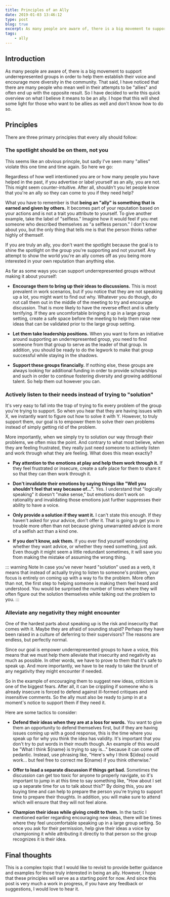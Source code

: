 ```yaml
---
title: Principles of an Ally
date: 2019-01-03 13:46:12
type: post
blog: true
excerpt: As many people are aware of, there is a big movement to support underrepresented groups in order to help them establish their voice and encourage more diversity in the community. That said, I have noticed that there are many people who mean well in their attempts to be "allies" and often end up with the opposite result.
tags:
    - ally
---
```


## Introduction

As many people are aware of, there is a big movement to support underrepresented groups in order to help them establish their voice and encourage more diversity in the community. That said, I have noticed that there are many people who mean well in their attempts to be "allies" and often end up with the opposite result. So I have decided to write this quick overview on what I believe it means to be an ally. I hope that this will shed some light for those who want to be allies as well and don't know how to do so.

## Principles

There are three primary principles that every ally should follow:

### The spotlight should be on them, not you

This seems like an obvious princple, but sadly I've seen many "allies" violate this one time and time again. So here we go:

Regardless of how well intentioned you are or how many people you have helped in the past, if you advertise or label yourself as an ally, you are not. This might seem counter-intuitive. After all, shouldn't you let people know that you're an ally so they can come to you if they need help? 

What you have to remember is that **being an "ally" is something that is earned and given by others.** It becomes part of your reputation based on your actions and is not a trait you attribute to yourself. To give another example, take the label of "selfless." Imagine how it would feel if you met someone who described themselves as "a selfless person." I don't know about you, but the only thing that tells me is that the person thinks rather highly of themself.

If you are truly an ally, you don't want the spotlight because the goal is to shine the spotlight on the group you're supporting and not yourself. Any attempt to show the world you're an ally comes off as you being more interested in your own reputation than anything else.

As far as some ways you can support underrepresented groups without making it about yourself:

- **Encourage them to bring up their ideas to discussions.** This is most prevalent in work scenarios, but if you notice that they are not speaking up a lot, you might want to find out why. Whatever you do though, do not call them out in the middle of the meeting to try and encourage discussion. That is more likely to have the reverse effect and is utterly terrifying. If they are uncomfortable bringing it up in a large group setting, create a safe space before the meeting to help them raise new ideas that can be validated prior to the large group setting.

- **Let them take leadership positions.** When you want to form an initiative around supporting an underrepresented group, you need to find someone from that group to serve as the leader of that group. In addition, you should be ready to do the legwork to make that group successful while staying in the shadows. 

- **Support these groups financially.** If nothing else, these groups are always looking for additional funding in order to provide scholarships and such in order to continue fostering diversity and growing additional talent. So help them out however you can.

### Actively listen to their needs instead of trying to "solution"

It's very easy to fall into the trap of trying to fix every problem of the group you're trying to support. So when you hear that they are having issues with X, we instantly want to figure out how to solve it with Y. However, to truly support them, our goal is to empower them to solve their own problems instead of simply getting rid of the problem.

More importantly, when we simply try to solution our way through their problems, we often miss the point. And contrary to what most believe, when they are feeling frustrated, they really just need someone to actively listen and work through what they are feeling. What does this mean exactly?

- **Pay attention to the emotions at play and help them work through it.** If they feel frustrated or insecure, create a safe place for them to share it so that they can then work through it.

- **Don't invalidate their emotions by saying things like "Well you shouldn't feel that way because of...".** Yes. I understand that "logically speaking" it doesn't "make sense," but emotions don't work on rationality and invalidating those emotions just further suppresses their ability to have a voice. 

- **Only provide a solution if they want it.** I can't state this enough. If they haven't asked for your advice, don't offer it. That is going to get you in trouble more often than not because giving unwarranted advice is more of a selfish act than a kind one.

- **If you don't know, ask them.** If you ever find yourself wondering whether they want advice, or whether they need something, just ask. Even though it might seem a little redundant sometimes, it will save you from making the mistake of assuming the wrong thing.

::: warning Note
In case you've never heard "solution" used as a verb, it means that instead of actually trying to listen to someone's problem, your focus is entirely on coming up with a way to fix the problem. More often than not, the first step to helping someone is making them feel heard and understood. You would be surprised the number of times where they will often figure out the solution themselves while talking out the problem to you.
:::

### Alleviate any negativity they might encounter

One of the hardest parts about speaking up is the risk and insecurity that comes with it. Maybe they are afraid of sounding stupid? Perhaps they have been raised in a culture of deferring to their supervisors? The reasons are endless, but perfectly normal.

Since our goal is empower underrepresented groups to have a voice, this means that we must help them alleviate that insecurity and negativity as much as possible. In other words, we have to prove to them that it's safe to speak up. And more importantly, we have to be ready to take the brunt of any negativity they might encounter if needed.

So in the example of encouraging them to suggest new ideas, criticism is one of the biggest fears. After all, it can be crippling if someone who is already insecure is forced to defend against ill-formed critiques and insensitive comments. So the ally must also be ready to jump in at a moment's notice to support them if they need it. 

Here are some tactics to consider:

- **Defend their ideas when they are at a loss for words.** You want to give them an opportunity to defend themselves first, but if they are having issues coming up with a good response, this is the time where you speak up for why you think the idea has validity. It's important that you don't try to put words in their mouth though. An example of this would be "What I think ${name} is trying to say is..." because it can come off pedantic. Instead, use phrasing like, "Here's why I think ${idea} could work... but feel free to correct me ${name} if you think otherwise."

- **Offer to lead a separate discussion if things get bad.** Sometimes the discussion can get too toxic for anyone to properly navigate, so it's important to jump in at this time to say something like, "How about I set up a separate time for us to talk about this?" By doing this, you are buying time and can help to prepare the person you're trying to support time to prepare their thoughts. In addition, you will make sure to attend which will ensure that they will not feel alone.

- **Champion their ideas while giving credit to them.** In the tactic I mentioned earlier regarding encouraging new ideas, there will be times where they feel uncomfortable speaking up in a large group setting. So once you ask for their permission, help give their ideas a voice by championing it while attributing it directly to that person so the group recognizes it is their idea.

## Final thoughts

This is a complex topic that I would like to revisit to provide better guidance and examples for those truly interested in being an ally. However, I hope that these principles will serve as a starting point for now. And since this post is very much a work in progress, if you have any feedback or suggestions, I would love to hear it.
